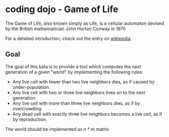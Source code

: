 # coding dojo - Game of Life

The Game of Life, also known simply as Life, is a cellular automaton devised by the British mathematician John Horton Conway in 1970

For a detailed introduction, check out the entry on [wikipedia](http://en.wikipedia.org/wiki/Conway's_Game_of_Life).

## Goal

The goal of this kata is to provide a tool which computes the next generation of a given "world" by 
implementing the following rules:

* Any live cell with fewer than two live neighbors dies, as if caused by under-population.
* Any live cell with two or three live neighbors lives on to the next generation.
* Any live cell with more than three live neighbors dies, as if by overcrowding.
* Any dead cell with exactly three live neighbors becomes a live cell, as if by reproduction.

The world should be implemented as n * m matrix 

